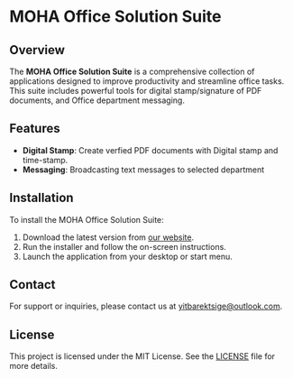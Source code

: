 # MOHA Office Solution Suite

## Overview

The **MOHA Office Solution Suite** is a comprehensive collection of applications designed to improve productivity and streamline office tasks. This suite includes powerful tools for digital stamp/signature of PDF documents, and Office department messaging.

## Features

- **Digital Stamp**: Create verfied PDF documents with Digital stamp and time-stamp.
- **Messaging**: Broadcasting text messages to selected department

## Installation

To install the MOHA Office Solution Suite:

1. Download the latest version from [our website](https://github.com/yitbarek-tsige/MOSS/releases/download/Office/MOSS.exe).
2. Run the installer and follow the on-screen instructions.
3. Launch the application from your desktop or start menu.

## Contact

For support or inquiries, please contact us at [yitbarektsige@outlook.com](mailto:yitbarektsige@outlook.com).

 ## License

This project is licensed under the MIT License. See the [LICENSE](LICENSE) file for more details.
  
